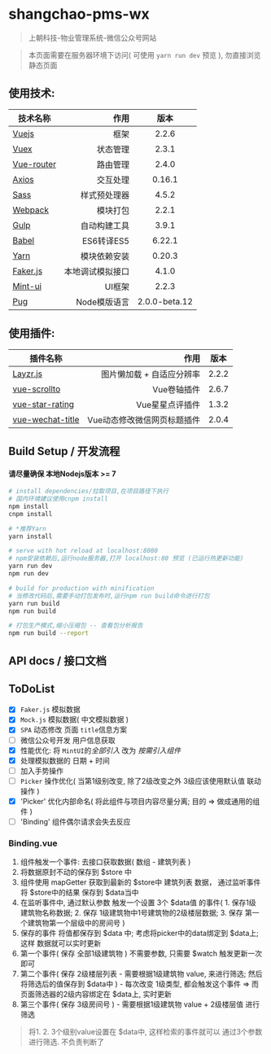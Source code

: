 # shangchao-pms-wx

> 上朝科技-物业管理系统-微信公众号网站

> 本页面需要在服务器环境下访问( 可使用 `yarn run dev` 预览 ), 勿直接浏览静态页面

## 使用技术:
| 技术名称                                                      | 作用                |  版本  |
| --------                                                      | -----:             | :----:  |
| [Vuejs](http://cn.vuejs.org/)                                 | 框架                |   2.2.6     |
| [Vuex](https://vuex.vuejs.org/zh-cn/)                         | 状态管理            |   2.3.1   |
| [Vue-router](http://router.vuejs.org/zh-cn/)                  | 路由管理            |  2.4.0  |
| [Axios](https://github.com/mzabriskie/axios)                  | 交互处理            |  0.16.1  |
| [Sass](https://www.sass.hk/)                                  | 样式预处理器        |  4.5.2  |
| [Webpack](http://webpack.github.io/)                          | 模块打包            |  2.2.1  |
| [Gulp](http://www.gulpjs.com.cn/docs/getting-started/)        | 自动构建工具        |  3.9.1  |
| [Babel](http://babeljs.cn/)                                   | ES6转译ES5          |  6.22.1  |
| [Yarn](https://yarnpkg.com/zh-Hans/)                          | 模块依赖安装         |  0.20.3  |
| [Faker.js](http://marak.github.io/faker.js/)                  | 本地调试模拟接口      |  4.1.0  |
| [Mint-ui](https://museui.github.io/#/index)                   | UI框架              |  2.2.3  |
| [Pug](https://pugjs.org/zh-cn/api/getting-started.html)       | Node模版语言         |  2.0.0-beta.12  |

## 使用插件:
| 插件名称                                                           | 作用                           |  版本  |
| --------                                                          | -----:                        | :----:  |
| [Layzr.js](https://github.com/callmecavs/layzr.js)                | 图片懒加载 + 自适应分辨率       |   2.2.2     |
| [vue-scrollto](https://github.com/rigor789/vue-scrollto)          | Vue卷轴插件                    |   2.6.7     |
| [vue-star-rating](https://github.com/craigh411/vue-star-rating)   | Vue星星点评插件                 |   1.3.2     |
| [vue-wechat-title](https://github.com/deboyblog/vue-wechat-title) | Vue动态修改微信网页标题插件      |   2.0.4     |

## Build Setup / 开发流程
#### **请尽量确保 本地Nodejs版本 >= 7**

``` bash
# install dependencies/拉取项目,在项目路径下执行
# 国内环境建议使用cnpm install
npm install
cnpm install

# *推荐Yarn
yarn install

# serve with hot reload at localhost:8080
# npm安装依赖后,运行node服务器,打开 localhost:80 预览 (已运行热更新功能)
yarn run dev
npm run dev

# build for production with minification
# 当修改代码后,需要手动打包发布时,运行npm run build命令进行打包
yarn run build
npm run build

# 打包生产模式,缩小压缩包 -- 查看包分析报告
npm run build --report
```
## API docs / 接口文档

## **ToDoList**
- [x]  `Faker.js` 模拟数据
- [x]  `Mock.js` 模拟数据( 中文模拟数据 )
- [x]  `SPA` 动态修改 页面 `title`信息方案
- [ ]  微信公众号开发 用户信息获取
- [x]  性能优化: 将 `MintUI`的*全部引入* 改为 *按需引入组件*
- [x]  处理模拟数据的 日期 + 时间
- [ ]  加入手势操作
- [ ]  `Picker` 操作优化( 当第1级别改变, 除了2级改变之外 3级应该使用默认值 联动操作 )
- [x]  'Picker' 优化内部命名( 将此组件与项目内容尽量分离; 目的 => 做成通用的组件 )
- [ ]  'Binding' 组件偶尔请求会失去反应

### **Binding.vue**
1. 组件触发一个事件: 去接口获取数据( 数组 - 建筑列表 )
2. 将数据原封不动的保存到 $store 中
3. 组件使用 mapGetter 获取到最新的 $store中 建筑列表 数据， 通过监听事件 将 $store中的结果 保存到 $data当中
4. 在监听事件中, 通过默认参数 触发一个设置 3个 $data值 的事件( 1. 保存1级 建筑物名称数据; 2. 保存 1级建筑物中1号建筑物的2级楼层数据; 3. 保存 第一个建筑物第一个层级中的房间号 )
5. 保存的事件 将值都保存到 $data 中; 考虑将picker中的data绑定到 $data上; 这样 数据就可以实时更新
6. 第一个事件( 保存 全部1级建筑物 ) 不需要参数, 只需要 $watch 触发更新一次即可
7. 第二个事件( 保存 2级楼层列表 - 需要根据1级建筑物 value, 来进行筛选; 然后将筛选后的值保存到 $data中 ) - 每次改变 1级类型, 都会触发这个事件 => 而页面筛选器的2级内容绑定在 $data上, 实时更新
8. 第三个事件( 保存 3级房间号 ) - 需要根据1级建筑物 value + 2级楼层值 进行筛选


> 将1. 2. 3个级别value设置在 $data中, 这样检索的事件就可以 通过3个参数进行筛选. 不负责判断了
